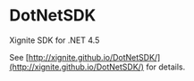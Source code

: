 DotNetSDK
=========

Xignite SDK for .NET 4.5


See [http://xignite.github.io/DotNetSDK/](http://xignite.github.io/DotNetSDK/) for details.
